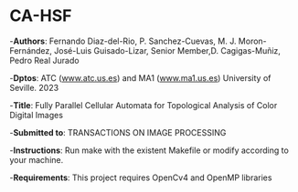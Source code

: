 # CA-HSF
-__Authors__: Fernando Diaz-del-Rio, P. Sanchez-Cuevas, M. J. Moron-Fernández, José-Luis Guisado-Lizar, Senior Member,D. Cagigas-Muñiz, Pedro Real Jurado

-__Dptos__: ATC (www.atc.us.es) and MA1 (www.ma1.us.es) University of Seville. 2023 

-__Title__: Fully Parallel Cellular Automata for Topological Analysis of Color Digital Images 

-__Submitted to__: TRANSACTIONS ON IMAGE PROCESSING

-__Instructions__: Run make with the existent Makefile or modify according to your machine. 

-__Requirements__: This project requires OpenCv4 and OpenMP libraries
